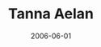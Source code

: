 ---
layout: cassette
title: "Tanna Aelan"
date: 2006-06-01
publish: 2016-06-01
category: Single
tags: [rexly, way_back_productions]
artist: "Rexly"
description: "Tanna Aelan<br>ft. Way Back Productions"
artwork: "0BwOVcFj5qu4Tb0gxUWFtSWE2QXM"
cassette: "0BwOVcFj5qu4TeVdMVmw3cENFV1U"
socialmedia: "0BwOVcFj5qu4TTEtNdnlWcmV5NmM"
download: "0BwOVcFj5qu4TTjlSbWc4NEN4Vmc"
side-a: "'rexly_-_tanna_aelan'"
side-b: "'rexly_-_tanna_aelan'"
icon: '<i class="demo-icon icon-cassette"></i>'
---